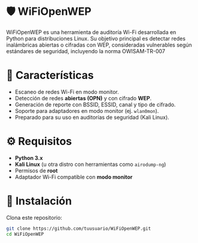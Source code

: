 
# 🛡️ WiFiOpenWEP

WiFiOpenWEP es una herramienta de auditoría Wi-Fi desarrollada en Python para distribuciones Linux. Su objetivo principal es detectar redes inalámbricas abiertas o cifradas con WEP, consideradas vulnerables según estándares de seguridad, incluyendo la norma OWISAM-TR-007

# 📌 Características

- Escaneo de redes Wi-Fi en modo monitor.
- Detección de redes **abiertas (OPN)** y con cifrado **WEP**.
- Generación de reporte con BSSID, ESSID, canal y tipo de cifrado.
- Soporte para adaptadores en modo monitor (ej. `wlan0mon`).
- Preparado para su uso en auditorías de seguridad (Kali Linux).

# ⚙️ Requisitos

- **Python 3.x**
- **Kali Linux** (u otra distro con herramientas como `airodump-ng`)
- Permisos de **root**
- Adaptador Wi-Fi compatible con **modo monitor**

# 🧪 Instalación

Clona este repositorio:
```bash
git clone https://github.com/tuusuario/WiFiOpenWEP.git
cd WiFiOpenWEP

